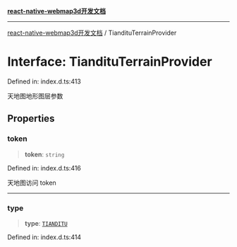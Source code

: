 [**react-native-webmap3d开发文档**](../README.md)

***

[react-native-webmap3d开发文档](../globals.md) / TiandituTerrainProvider

# Interface: TiandituTerrainProvider

Defined in: index.d.ts:413

天地图地形图层参数

## Properties

### token

> **token**: `string`

Defined in: index.d.ts:416

天地图访问 token

***

### type

> **type**: [`TIANDITU`](../enumerations/ProviderType.md#tianditu)

Defined in: index.d.ts:414
